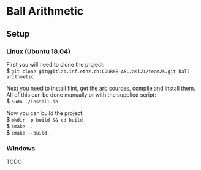 # Ball Arithmetic

## Setup
### Linux (Ubuntu 18.04)
First you will need to clone the project:  
$ `git clone git@gitlab.inf.ethz.ch:COURSE-ASL/asl21/team25.git ball-arithmetic`

Next you need to install flint, get the arb sources, compile and install them.
All of this can be done manually or with the supplied script:  
$ `sudo ./install.sh`

Now you can build the project:  
$ `mkdir -p build && cd build`  
$ `cmake ..`  
$ `cmake --build .`

### Windows
TODO